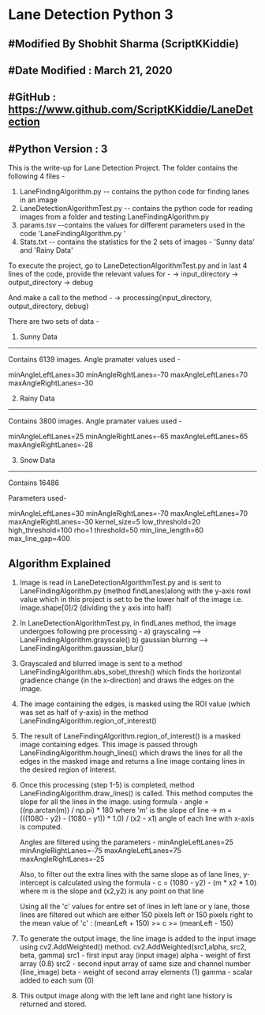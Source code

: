 # Lane Detection Python 3

## #Modified By Shobhit Sharma (ScriptKKiddie)
## #Date Modified : March 21, 2020
## #GitHub : https://www.github.com/ScriptKKiddie/LaneDetection
## #Python Version : 3

This is the write-up for Lane Detection Project.
The folder contains the following 4 files -

1. LaneFindingAlgorithm.py   -- contains the python code for finding lanes in an image
2. LaneDetectionAlgorithmTest.py -- contains the python code for reading images from a folder and testing LaneFindingAlgorithm.py
3. params.tsv --contains the values for different parameters used in the code 'LaneFindingAlgorithm.py '
4. Stats.txt -- contains the statistics for the 2 sets of images - 'Sunny data' and 'Rainy Data'

To execute the project, go to LaneDetectionAlgorithmTest.py and in last 4 lines of the code, provide the relevant values for -
  -> input_directory
  ->  output_directory
  ->  debug

And make a call to the method -
  ->  processing(input_directory, output_directory, debug)


There are two sets of data -

1. Sunny Data
---------------

Contains 6139 images.
Angle pramater values used -

minAngleLeftLanes=30
minAngleRightLanes=-70
maxAngleLeftLanes=70
maxAngleRightLanes=-30



2. Rainy Data
---------------

Contains 3800 images.
Angle pramater values used -

minAngleLeftLanes=25
minAngleRightLanes=-65
maxAngleLeftLanes=65
maxAngleRightLanes=-28


3. Snow Data
--------------
Contains 16486



Parameters used-

minAngleLeftLanes=30
minAngleRightLanes=-70
maxAngleLeftLanes=70
maxAngleRightLanes=-30
kernel_size=5
low_threshold=20
high_threshold=100
rho=1
threshold=50
min_line_length=60
max_line_gap=400


Algorithm Explained
---------------------

1. Image is read in LaneDetectionAlgorithmTest.py and is sent to LaneFindingAlgorithm.py (method findLanes)along with the y-axis rowI value which in this project is set to be the
   lower half of the image i.e. image.shape[0]/2  (dividing the y axis into half)

2. In LaneDetectionAlgorithmTest.py, in findLanes method, the image undergoes following pre processing -
        a) grayscaling --> LaneFindingAlgorithm.grayscale()
        b) gaussian blurring --> LaneFindingAlgorithm.gaussian_blur()

3. Grayscaled and blurred image is sent to a method LaneFindingAlgorithm.abs_sobel_thresh() which finds the horizontal gradience change (in the x-direction)
   and draws the edges on the image.

4. The image containing the edges, is masked using the ROI value (which was set as half of y-axis) in the method LaneFindingAlgorithm.region_of_interest()

5. The result of LaneFindingAlgorithm.region_of_interest() is a masked image containing edges. This image is passed through LaneFindingAlgorithm.hough_lines()
   which draws the lines for all the edges in the masked image and returns a line image containg lines in the desired region of interest.

6. Once this processing (step 1-5) is completed, method LaneFindingAlgorithm.draw_lines() is called. This method computes the slope for all the lines in the image.
   using formula  - angle = ((np.arctan(m)) / np.pi) * 180 where 'm' is the slope of line -> m = (((1080 - y2) - (1080 - y1)) * 1.0) / (x2 - x1)
   angle of each line with x-axis is computed.

   Angles are filtered using the parameters -
    minAngleLeftLanes=25
    minAngleRightLanes=-75
    maxAngleLeftLanes=75
    maxAngleRightLanes=-25

    Also, to filter out the extra lines with the same slope as of lane lines, y-intercept is calculated using the formula -
    c = (1080 - y2) - (m * x2 * 1.0) where m is the slope and (x2,y2) is any point on that line

    Using all the 'c' values for entire set of lines in left lane or y lane, those lines are filtered out which are either 150 pixels left or 150 pixels right
    to the mean value of 'c' : (meanLeft + 150) >= c >= (meanLeft - 150)

 7. To generate the output image, the line image is added to the input image using cv2.AddWeighted() method.
    cv2.AddWeighted(src1,alpha, src2, beta, gamma)
      src1 - first input aray (input image)
      alpha - weight of first array (0.8)
      src2 - second input array of same size and channel number (line_image)
      beta - weight of second array elements (1)
      gamma - scalar added to each sum (0)

8.  This output image along with the left lane and right lane history is returned and stored.
